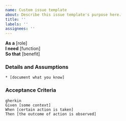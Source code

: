 ```yaml
---
name: Custom issue template
about: Describe this issue template's purpose here.
title: ''
labels: ''
assignees: ''
---
```


**As a** [role]  
**I need** [function]  
**So that** [benefit]

### Details and Assumptions

    * [document what you know]

### Acceptance Criteria

    gherkin
    Given [some context]
    When [certain action is taken]
    Then [the outcome of action is observed]

